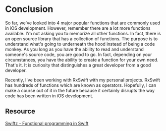 # Conclusion
So far, we've looked into 4 major popular functions that are commonly used in iOS development. However, remember there are a lot more functions available. I'm not asking you to memorize all other functions. In fact, there is an open source library that has a collection of functions. The purpose is to understand what's going to underneath the hood instead of being a code monkey. As you long as you have the ability to read and understand someone's source code, you are good to go. In fact, depending on your circumstances, you have the ability to create a function for your own need. That's it. It is curiosity that distinguishes a great developer from a good developer.

Recently, I've been working with RxSwift with my personal projects. RxSwift has hundreds of functions which are known as operators. Hopefully, I can make a course out of it in the future because it certainly disrupts the way code has been written in iOS development.


## Resource
[Swiftz - Functional programming in Swift](https://github.com/typelift/Swiftz)